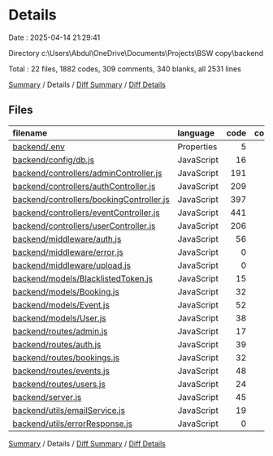 # Details

Date : 2025-04-14 21:29:41

Directory c:\\Users\\Abdul\\OneDrive\\Documents\\Projects\\BSW copy\\backend

Total : 22 files,  1882 codes, 309 comments, 340 blanks, all 2531 lines

[Summary](results.md) / Details / [Diff Summary](diff.md) / [Diff Details](diff-details.md)

## Files
| filename | language | code | comment | blank | total |
| :--- | :--- | ---: | ---: | ---: | ---: |
| [backend/.env](/backend/.env) | Properties | 5 | 0 | 0 | 5 |
| [backend/config/db.js](/backend/config/db.js) | JavaScript | 16 | 1 | 2 | 19 |
| [backend/controllers/adminController.js](/backend/controllers/adminController.js) | JavaScript | 191 | 28 | 22 | 241 |
| [backend/controllers/authController.js](/backend/controllers/authController.js) | JavaScript | 209 | 32 | 41 | 282 |
| [backend/controllers/bookingController.js](/backend/controllers/bookingController.js) | JavaScript | 397 | 70 | 67 | 534 |
| [backend/controllers/eventController.js](/backend/controllers/eventController.js) | JavaScript | 441 | 71 | 77 | 589 |
| [backend/controllers/userController.js](/backend/controllers/userController.js) | JavaScript | 206 | 19 | 38 | 263 |
| [backend/middleware/auth.js](/backend/middleware/auth.js) | JavaScript | 56 | 7 | 10 | 73 |
| [backend/middleware/error.js](/backend/middleware/error.js) | JavaScript | 0 | 0 | 1 | 1 |
| [backend/middleware/upload.js](/backend/middleware/upload.js) | JavaScript | 0 | 0 | 1 | 1 |
| [backend/models/BlacklistedToken.js](/backend/models/BlacklistedToken.js) | JavaScript | 15 | 0 | 3 | 18 |
| [backend/models/Booking.js](/backend/models/Booking.js) | JavaScript | 32 | 2 | 3 | 37 |
| [backend/models/Event.js](/backend/models/Event.js) | JavaScript | 52 | 2 | 3 | 57 |
| [backend/models/User.js](/backend/models/User.js) | JavaScript | 38 | 2 | 3 | 43 |
| [backend/routes/admin.js](/backend/routes/admin.js) | JavaScript | 17 | 4 | 5 | 26 |
| [backend/routes/auth.js](/backend/routes/auth.js) | JavaScript | 39 | 6 | 10 | 55 |
| [backend/routes/bookings.js](/backend/routes/bookings.js) | JavaScript | 32 | 10 | 11 | 53 |
| [backend/routes/events.js](/backend/routes/events.js) | JavaScript | 48 | 41 | 16 | 105 |
| [backend/routes/users.js](/backend/routes/users.js) | JavaScript | 24 | 9 | 11 | 44 |
| [backend/server.js](/backend/server.js) | JavaScript | 45 | 3 | 11 | 59 |
| [backend/utils/emailService.js](/backend/utils/emailService.js) | JavaScript | 19 | 2 | 4 | 25 |
| [backend/utils/errorResponse.js](/backend/utils/errorResponse.js) | JavaScript | 0 | 0 | 1 | 1 |

[Summary](results.md) / Details / [Diff Summary](diff.md) / [Diff Details](diff-details.md)